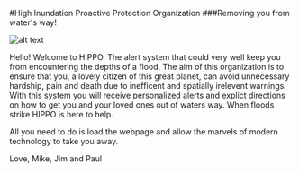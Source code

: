 #High Inundation Proactive Protection Organization
###Removing you from water's way!

![alt text][logo]

[logo]: https://github.com/mikecp11/mikecp11.github.io/blob/master/images/logo.png "HIPPO Logo"

Hello! Welcome to HIPPO. The alert system that could very well keep you from encountering the depths of a flood. 
The aim of this organization is to ensure that you, a lovely citizen of this great planet, can avoid unnecessary hardship, pain 
and death due to inefficent and spatially irelevent warnings. 
With this system you will receive personalized alerts and explict directions on how to get you and your loved ones out of waters way. 
When floods strike HIPPO is here to help. 

All you need to do is load the webpage and allow the marvels of modern technology to take you away.

Love,
Mike, Jim and Paul

